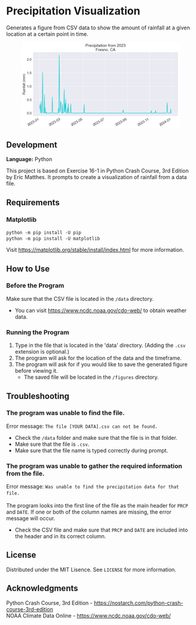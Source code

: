 # Precipitation Visualization
Generates a figure from CSV data to show the amount of rainfall at a given location at a certain point in time.

<figure>
    <img src="/figures/fresno_2023.png" width="500" height="auto"
         alt="Fresno, CA">
</figure>

## Development
**Language:** Python

This project is based on Exercise 16-1 in Python Crash Course, 3rd Edition by Eric Matthes. It prompts to create a visualization
of rainfall from a data file.

## Requirements

### Matplotlib
```
python -m pip install -U pip
python -m pip install -U matplotlib
```
Visit <https://matplotlib.org/stable/install/index.html> for more information.

## How to Use

### Before the Program
Make sure that the CSV file is located in the `/data` directory.
- You can visit <https://www.ncdc.noaa.gov/cdo-web/> to obtain weather data.

### Running the Program
1. Type in the file that is located in the 'data' directory. (Adding the `.csv` extension is optional.)
2. The program will ask for the location of the data and the timeframe.
3. The program will ask for if you would like to save the generated figure before viewing it.
    - The saved file will be located in the `/figures` directory.
  
## Troubleshooting

### The program was unable to find the file.
Error message:  `The file [YOUR DATA].csv can not be found.`
- Check the `/data` folder and make sure that the file is in that folder.
- Make sure that the file is `.csv`.
- Make sure that the file name is typed correctly during prompt.

### The program was unable to gather the required information from the file.
Error message: `Was unable to find the precipitation data for that file.`\
\
The program looks into the first line of the file as the main header for `PRCP` and `DATE`. If one or both of the column names are missing,
the error message will occur.
- Check the CSV file and make sure that `PRCP` and `DATE` are included into the header and in its correct column.

## License
Distributed under the MIT Lisence. See `LICENSE` for more information.

## Acknowledgments
Python Crash Course, 3rd Edition - <https://nostarch.com/python-crash-course-3rd-edition> \
NOAA Climate Data Online - <https://www.ncdc.noaa.gov/cdo-web/>

